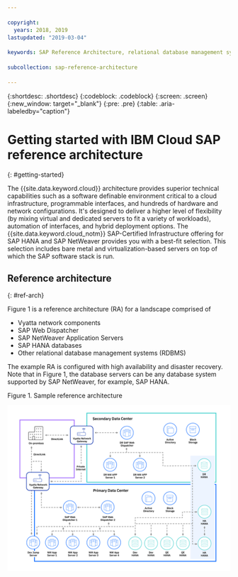 ```yaml
---

copyright:
  years: 2018, 2019
lastupdated: "2019-03-04"

keywords: SAP Reference Architecture, relational database management systems, RDBMS, SAP Web Dispatcher, SAP NetWeaver Application Servers, application servers, database, high availability, disaster recovery

subcollection: sap-reference-architecture

---
```


{:shortdesc: .shortdesc}
{:codeblock: .codeblock}
{:screen: .screen}
{:new_window: target="_blank"}
{:pre: .pre}
{:table: .aria-labeledby="caption"}

# Getting started with IBM Cloud SAP reference architecture
{: #getting-started}

The {{site.data.keyword.cloud}} architecture provides superior technical capabilities such as a software definable environment critical to a cloud infrastructure, programmable interfaces, and hundreds of hardware and network configurations. It's designed to deliver a higher level of flexibility (by mixing virtual and dedicated servers to fit a variety of workloads), automation of interfaces, and hybrid deployment options. The {{site.data.keyword.cloud_notm}} SAP-Certified Infrastructure offering for SAP HANA and SAP NetWeaver provides you with a best-fit selection. This selection includes bare metal and virtualization-based servers on top of which the SAP software stack is run.

## Reference architecture
{: #ref-arch}

Figure 1 is a reference architecture (RA) for a landscape comprised of

  * Vyatta network components
  * SAP Web Dispatcher
  * SAP NetWeaver Application Servers
  * SAP HANA databases
  * Other relational database management systems (RDBMS)

The example RA is configured with high availability and disaster recovery. Note that in Figure 1, the database servers can be any database system supported by SAP NetWeaver, for example, SAP HANA.

Figure 1. Sample reference architecture

![Figure 1. Sample reference architecture](/images/SAP-optimization-ref-architecture-20180527.png "Sample reference architecture")
